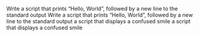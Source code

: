 Write a script that prints “Hello, World”, followed by a new line to the standard output
Write a script that prints “Hello, World”, followed by a new line to the standard output
a script that displays a confused smile
a script that displays a confused smile
